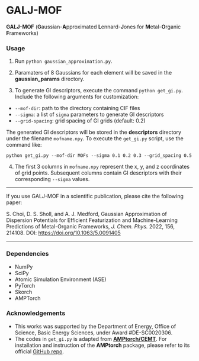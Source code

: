 # GALJ-MOF

**GALJ-MOF** (**G**aussian-**A**pproximated **L**ennard-**J**ones for **M**etal-**O**rganic **F**rameworks)

### Usage

1. Run `python gaussian_approximation.py`.

2. Paramaters of 8 Gaussians for each element will be saved in the **gaussian_params** directory.

3. To generate GI descriptors, execute the command `python get_gi.py`. Include the following arguments for customization:

- `--mof-dir`: path to the directory containing CIF files
- `--sigma`: a list of `sigma` parameters to generate GI descriptors
- `--grid-spacing`: grid spacing of GI grids (default: 0.2)

The generated GI descriptors will be stored in the **descriptors** directory under the filename `mofname.npy`. To execute the `get_gi.py` script, use the command like:

`python get_gi.py --mof-dir MOFs --sigma 0.1 0.2 0.3 --grid_spacing 0.5`

4. The first 3 columns in `mofname.npy` represent the x, y, and z coordinates of grid points. Subsequent columns contain GI descriptors with their corresponding `--sigma` values.

---

If you use GALJ-MOF in a scientific publication, please cite the following paper:

S. Choi, D. S. Sholl, and A. J. Medford, Gaussian Approximation of Dispersion Potentials for Efficient Featurization and Machine-Learning Predictions of Metal-Organic Frameworks, *J. Chem. Phys.* 2022, 156, 214108. DOI: https://doi.org/10.1063/5.0091405

---

### Dependencies
- NumPy
- SciPy
- Atomic Simulation Environment (ASE)
- PyTorch
- Skorch
- AMPTorch

### Acknowledgements
- This works was supported by the Department of Energy, Office of Science, Basic Energy Sciences, under Award #DE-SC0020306.
- The codes in `get_gi.py` is adapted from [**AMPtorch/CEMT**](https://github.com/ulissigroup/amptorch/tree/CEMT). For installation and instruction of the **AMPtorch** package, please refer to its official [GitHub repo](https://github.com/ulissigroup/amptorch).
